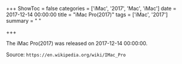 +++
ShowToc = false
categories = ['iMac', '2017', 'Mac', 'iMac']
date = 2017-12-14 00:00:00
title = "iMac Pro(2017)"
tags = ['iMac', '2017']
summary = " "

+++

The iMac Pro(2017) was released on 2017-12-14 00:00:00.

Source: `https://en.wikipedia.org/wiki/IMac_Pro`


